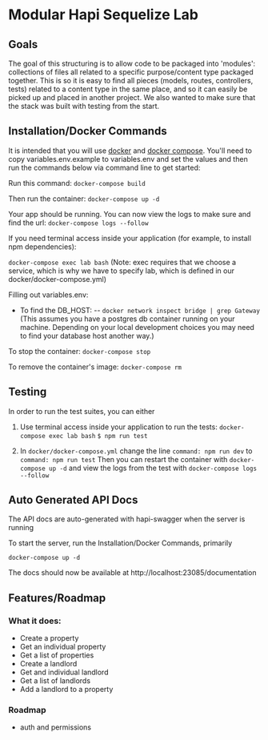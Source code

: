 # Modular Hapi Sequelize Lab

## Goals

The goal of this structuring is to allow code to be packaged into 'modules':
collections of files all related to a specific purpose/content type packaged
together. This is so it is easy to find all pieces (models, routes, controllers,
tests) related to a content type in the same place, and so it can easily be
picked up and placed in another project. We also wanted to make sure that the
stack was built with testing from the start.

## Installation/Docker Commands

It is intended that you will use [docker](https://docs.docker.com/engine/installation/)
and [docker compose](https://docs.docker.com/compose/install/). You'll need to
copy variables.env.example to variables.env and set the values and then run the
commands below via command line to get started:

Run this command:
`docker-compose build`

Then run the container:
`docker-compose up -d`

Your app should be running. You can now view the logs to make sure and find the url:
`docker-compose logs --follow`

If you need terminal access inside your application (for example, to install npm dependencies):

`docker-compose exec lab bash`
(Note: exec requires that we choose a service, which is why we have to specify lab, which is defined in our docker/docker-compose.yml)

Filling out variables.env:
- To find the DB_HOST:
-- `docker network inspect bridge | grep Gateway`
(This assumes you have a postgres db container running on your machine. Depending on your local development choices you may need to find your database host another way.)

To stop the container:
`docker-compose stop`

To remove the container's image:
`docker-compose rm`

## Testing

In order to run the test suites, you can either

1) Use terminal access inside your application to run the tests:
`docker-compose exec lab bash`
`$ npm run test`

2) In `docker/docker-compose.yml` change the line
`command: npm run dev` to `command: npm run test`
Then you can restart the container with
`docker-compose up -d`
and view the logs from the test with
`docker-compose logs --follow`

## Auto Generated API Docs

The API docs are auto-generated with hapi-swagger when the server is running

To start the server, run the Installation/Docker Commands, primarily

`docker-compose up -d`

The docs should now be available at http://localhost:23085/documentation

## Features/Roadmap

### What it does:
- Create a property
- Get an individual property
- Get a list of properties
- Create a landlord
- Get and individual landlord
- Get a list of landlords
- Add a landlord to a property

### Roadmap
- auth and permissions
